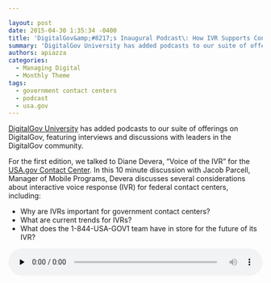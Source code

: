 ```yaml
---

layout: post
date: 2015-04-30 1:35:34 -0400
title: 'DigitalGov&amp;#8217;s Inaugural Podcast\: How IVR Supports Contact Centers'
summary: '​DigitalGov University has added podcasts to our suite of offerings on DigitalGov, featuring interviews and discussions with leaders in the DigitalGov community. For the first edition, we talked to Diane ​Devera, &amp;#8220;Voice of the IVR&amp;#8221; for the USA.gov Contact Center. In this 10 minute discussion with Jacob Parcell, Manager of Mobile Programs, Devera discusses several'
authors: apiazza
categories:
  - Managing Digital
  - Monthly Theme
tags:
  - government contact centers
  - podcast
  - usa.gov
---
```


[​DigitalGov University](https://www.WHATEVER/digitalgov-university/) has added podcasts to our suite of offerings on DigitalGov, featuring interviews and discussions with leaders in the DigitalGov community.

For the first edition, we talked to Diane ​Devera, &#8220;Voice of the IVR&#8221; for the [USA.gov Contact Center](http://www.usa.gov/phone.shtml). In this 10 minute discussion with Jacob Parcell, Manager of Mobile Programs, Devera discusses several considerations about interactive voice response (IVR) for federal contact centers, including:

  * Why are IVRs important for government contact centers?
  * What are current trends for IVRs?
  * What does the 1-844-USA-GOV1 team have in store for the future of its IVR?

<!--[if lt IE 9]><![endif]--><audio class="wp-audio-shortcode" id="audio-268992-1" preload="none" style="width: 100%;" controls="controls"><source type="audio/mpeg" src="https://s3.amazonaws.com/sitesusa/wp-content/uploads/sites/212/2015/04/Voice-of-IVR-Podcast.mp3?_=1" />

<https://s3.amazonaws.com/sitesusa/wp-content/uploads/sites/212/2015/04/Voice-of-IVR-Podcast.mp3></audio> 

&nbsp;

To listen to the podcast offline, [download the mp3 file](https://drive.google.com/file/d/0B_S79lXdhuh0c2kzWjBaY0xWUE0/view?usp=sharing "download the mp3 file").